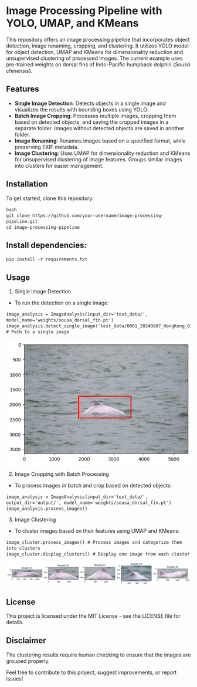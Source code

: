 # Image Processing Pipeline with YOLO, UMAP, and KMeans

This repository offers an image processing pipeline that incorporates object detection, image renaming, cropping, and clustering. It utilizes YOLO model for object detection, UMAP and KMeans for dimensionality reduction and unsupervised clustering of processed images. The current example uses pre-trained weights on dorsal fins of Indo-Pacific humpback dolphin (_Sousa chinensis_).

## Features

- **Single Image Detection**: Detects objects in a single image and visualizes the results with bounding boxes using YOLO.
- **Batch Image Cropping**: Processes multiple images, cropping them based on detected objects, and saving the cropped images in a separate folder. Images without detected objects are saved in another folder.
- **Image Renaming**: Renames images based on a specified format, while preserving EXIF metadata.
- **Image Clustering**: Uses UMAP for dimensionality reduction and KMeans for unsupervised clustering of image features. Groups similar images into clusters for easier management.

## Installation

To get started, clone this repository:

```
bash
git clone https://github.com/your-username/image-processing-pipeline.git
cd image-processing-pipeline
```

## Install dependencies:

```
pip install -r requirements.txt
```

## Usage

1. Single Image Detection

- To run the detection on a single image:

```
image_analysis = ImageAnalysis(input_dir='test_data/', model_name='weights/sousa_dorsal_fin.pt')
image_analysis.detect_single_image('test_data/0001_20240807_HongKong_01_0926.jpg') # Path to a single image
```

![image](images/single_image_detection.png)

2. Image Cropping with Batch Processing

- To process images in batch and crop based on detected objects:

```
image_analysis = ImageAnalysis(input_dir='test_data/', output_dir='output/', model_name='weights/sousa_dorsal_fin.pt')
image_analysis.process_images()
```

3. Image Clustering

- To cluster images based on their features using UMAP and KMeans:

```image_cluster = ImageCluster(input_dir='test_data/', n_individuals=5)
image_cluster.process_images() # Process images and categorize them into clusters
image_cluster.display_clusters() # Display one image from each cluster
```

![image](images/cluster_result.png)

## License

This project is licensed under the MIT License - see the LICENSE file for details.

## Disclaimer

The clustering results require human checking to ensure that the images are grouped properly.

Feel free to contribute to this project, suggest improvements, or report issues!
